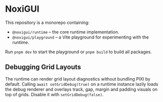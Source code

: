 # NoxiGUI

This repository is a monorepo containing:

- `@noxigui/runtime` – the core runtime implementation.
- `@noxigui/playground` – a Vite playground for experimenting with the runtime.

Run `pnpm dev` to start the playground or `pnpm build` to build all packages.

## Debugging Grid Layouts

The runtime can render grid layout diagnostics without bundling PIXI by
default. Calling `await setGridDebug(true)` on a runtime instance lazily loads
the debug renderer and overlays track, gap, margin and padding visuals on top
of grids. Disable it with `setGridDebug(false)`.
